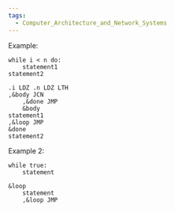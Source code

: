 ```yaml
---
tags:
  - Computer_Architecture_and_Network_Systems
---
```

Example:

```
while i < n do:
	statement1
statement2

.i LDZ .n LDZ LTH
,&body JCN
	,&done JMP
	&body
statement1
,&loop JMP
&done
statement2
```

Example 2:

```
while true:
	statement

&loop
	statement
	,&loop JMP
```
